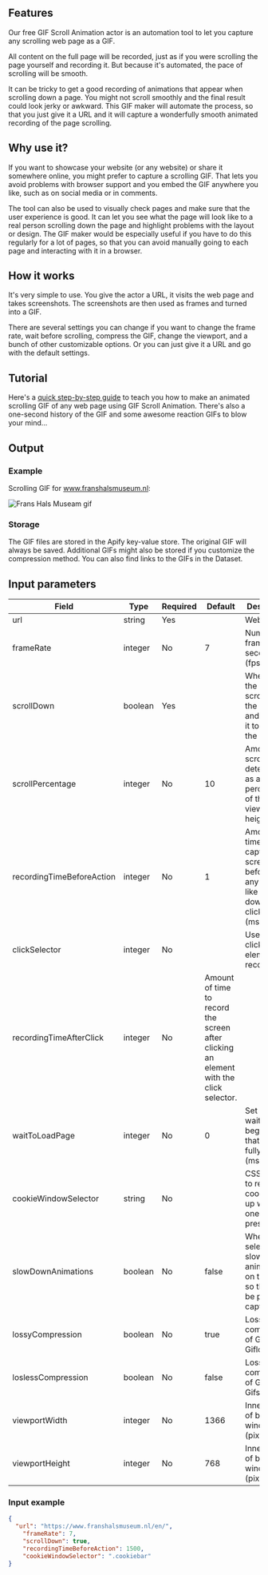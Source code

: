 ## Features
Our free GIF Scroll Animation actor is an automation tool to let you capture any scrolling web page as a GIF. 

All content on the full page will be recorded, just as if you were scrolling the page yourself and recording it. But because it's automated, the pace of scrolling will be smooth.

It can be tricky to get a good recording of animations that appear when scrolling down a page. You might not scroll smoothly and the final result could look jerky or awkward. This GIF maker will automate the process, so that you just give it a URL and it will capture a wonderfully smooth animated recording of the page scrolling.

## Why use it? 
If you want to showcase your website (or any website) or share it somewhere online, you might prefer to capture a scrolling GIF. That lets you avoid problems with browser support and you embed the GIF anywhere you like, such as on social media or in comments.

The tool can also be used to visually check pages and make sure that the user experience is good. It can let you see what the page will look like to a real person scrolling down the page and highlight problems with the layout or design. The GIF maker would be especially useful if you have to do this regularly for a lot of pages, so that you can avoid manually going to each page and interacting with it in a browser.

## How it works
It's very simple to use. You give the actor a URL, it visits the web page and takes screenshots. The screenshots are then used as frames and turned into a GIF.

There are several settings you can change if you want to change the frame rate, wait before scrolling, compress the GIF, change the viewport, and a bunch of other customizable options. Or you can just give it a URL and go with the default settings.

## Tutorial
Here's a [quick step-by-step guide](https://blog.apify.com/how-to-make-a-scrolling-gif-of-a-web-page/) to teach you how to make an animated scrolling GIF of any web page using GIF Scroll Animation. There's also a one-second history of the GIF and some awesome reaction GIFs to blow your mind...

## Output
### Example
Scrolling GIF for www.franshalsmuseum.nl:  

![Frans Hals Museam gif](./src/gif-examples/www.franshalsmuseum.nl-scroll_lossy-comp.gif)

### Storage
The GIF files are stored in the Apify key-value store. The original GIF will always be saved. Additional GIFs might also be stored if you customize the compression method. You can also find links to the GIFs in the Dataset.

## Input parameters
| Field    | Type   | Required | Default | Description |
| -------- | ------ | -------- | ------- | ----------- |
| url      | string | Yes      |         | Website URL |
| frameRate | integer | No | 7 | Number of frames per second (fps). |
| scrollDown | boolean | Yes |  | When true, the actor will scroll down the page and capture it to create the GIF. |
| scrollPercentage | integer | No | 10 | Amount to scroll down determined as a percentage of the viewport height. (%) |
| recordingTimeBeforeAction | integer | No | 1 | Amount of time to capture the screen before doing any action like scrolling down or clicking. (ms) | 
| clickSelector | integer | No |  | Used to click an element and record it. |
| recordingTimeAfterClick | integer | No | Amount of time to record the screen after clicking an element with the click selector. | 
| waitToLoadPage | integer | No | 0 | Set time to wait at the beginning so that page is fully loaded (ms). |  
| cookieWindowSelector | string | No | | CSS selector to remove cookie pop-up window if one is present. |
| slowDownAnimations | boolean | No | false |When selected, slows down animations on the page so they can be properly captured. |
| lossyCompression | boolean | No | true | Lossy LZW compression of GIF using Giflossy. |
| loslessCompression | boolean | No | false | Lossless compression of GIF using Gifsicle. |
| viewportWidth | integer | No | 1366 | Inner width of browser window (pixels) |  
| viewportHeight | integer | No | 768 | Inner height of browser window (pixels) |

### Input example
```json
{
  "url": "https://www.franshalsmuseum.nl/en/",
    "frameRate": 7,
    "scrollDown": true,
    "recordingTimeBeforeAction": 1500,
    "cookieWindowSelector": ".cookiebar"
}
```
